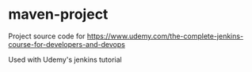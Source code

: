 # maven-project
Project source code for https://www.udemy.com/the-complete-jenkins-course-for-developers-and-devops

Used with Udemy's jenkins tutorial